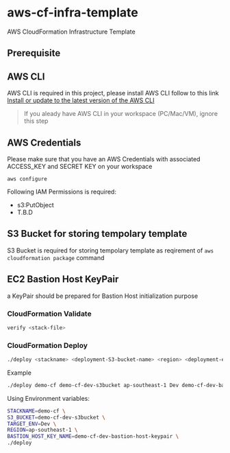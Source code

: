 # aws-cf-infra-template
AWS CloudFormation Infrastructure Template

## Prerequisite

## AWS CLI

AWS CLI is required in this project, please install AWS CLI follow to this link [Install or update to the latest version of the AWS CLI](https://docs.aws.amazon.com/cli/latest/userguide/getting-started-install.html) 

> If you aleady have AWS CLI in your workspace (PC/Mac/VM), ignore this step

## AWS Credentials

Please make sure that you have an AWS Credentials with associated ACCESS_KEY and SECRET KEY on your workspace

```
aws configure
```

Following IAM Permissions is required:
- s3:PutObject 
- T.B.D

## S3 Bucket for storing tempolary template

S3 Bucket is required for storing tempolary template as reqirement of ```aws cloudformation package``` command

## EC2 Bastion Host KeyPair

a KeyPair should be prepared for Bastion Host initialization purpose 

### CloudFormation Validate

```bash
verify <stack-file>
```

### CloudFormation Deploy

```bash
./deploy <stackname> <deployment-S3-bucket-name> <region> <deployment-environment>
```

Example 

```bash
./deploy demo-cf demo-cf-dev-s3bucket ap-southeast-1 Dev demo-cf-dev-bastion-host-keypair
```

Using Environment variables:

```bash
STACKNAME=demo-cf \
S3_BUCKET=demo-cf-dev-s3bucket \
TARGET_ENV=Dev \
REGION=ap-southeast-1 \
BASTION_HOST_KEY_NAME=demo-cf-dev-bastion-host-keypair \
./deploy
```